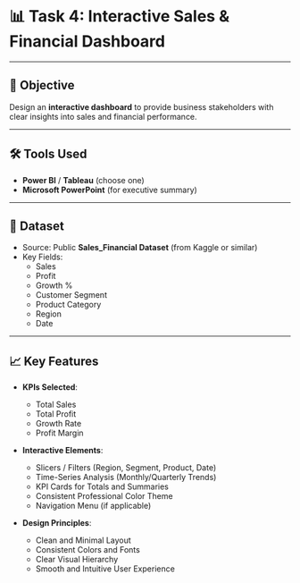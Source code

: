 # 📊 Task 4: Interactive Sales & Financial Dashboard

---

## 🎯 Objective  
Design an **interactive dashboard** to provide business stakeholders with clear insights into sales and financial performance.

---

## 🛠️ Tools Used  
- **Power BI** / **Tableau** (choose one)  
- **Microsoft PowerPoint** (for executive summary)

---

## 📂 Dataset  
- Source: Public **Sales_Financial Dataset** (from Kaggle or similar)  
- Key Fields:  
  - Sales  
  - Profit  
  - Growth %  
  - Customer Segment  
  - Product Category  
  - Region  
  - Date

---

## 📈 Key Features  

- **KPIs Selected**:
  - Total Sales
  - Total Profit
  - Growth Rate
  - Profit Margin

- **Interactive Elements**:
  - Slicers / Filters (Region, Segment, Product, Date)
  - Time-Series Analysis (Monthly/Quarterly Trends)
  - KPI Cards for Totals and Summaries
  - Consistent Professional Color Theme
  - Navigation Menu (if applicable)

- **Design Principles**:
  - Clean and Minimal Layout
  - Consistent Colors and Fonts
  - Clear Visual Hierarchy
  - Smooth and Intuitive User Experience
